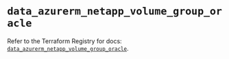 # `data_azurerm_netapp_volume_group_oracle`

Refer to the Terraform Registry for docs: [`data_azurerm_netapp_volume_group_oracle`](https://registry.terraform.io/providers/hashicorp/azurerm/4.50.0/docs/data-sources/netapp_volume_group_oracle).
